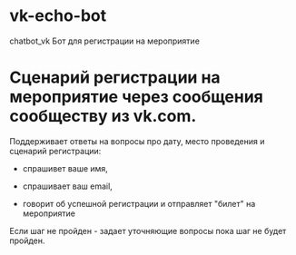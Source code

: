 # vk-echo-bot
chatbot_vk
Бот для регистрации на мероприятие

# Сценарий регистрации на мероприятие через сообщения сообществу из vk.com.

Поддерживает ответы на вопросы про дату, место проведения и сценарий регистрации:

- спрашивет ваше имя,

- спрашивает ваш email,

- говорит об успешной регистрации и отправляет "билет" на мероприятие


Если шаг не пройден - задает уточняющие вопросы пока шаг не будет пройден.
